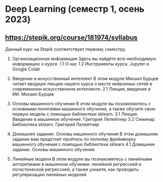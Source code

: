 # Deep Learning (семестр 1, осень 2023)

## https://stepik.org/course/181974/syllabus
Данный курс на Stepik соответствует первому семестру. 

1. Организационная информация
Здесь вы найдёте всю необходимую информацию о курсе.
  1.1 О нас
  1.2 Инструменты курса. Jupyter и Google Colab

2. Введение в искусственный интеллект
В этом модуле Михаил Бурцев читает вводную лекцию нашего курса о месте нейронных сетей в современном искусственном интеллекте.
  2.1 Лекция, введение в ИИ. Михаил Бурцев

3. Основы машинного обучения
В этом модуле вы познакомитесь с основными понятиями машинного обучения, а также обучите свою первую модель с помощью библиотеки sklearn.
  3.1 Лекция. Введение в машинное обучение. Григорий Лелейтнер
  3.2 Семинар. Библиотека sklearn. Григорий Лелейтнер

4. Домашнее задание. Основы машинного обучения
В этом домашнем задании вам предстоит пройтись по полному фреймворку машинного обучения с помощью библиотеки sklearn
  4.1 Домашнее задание. Основы машинного обучения

5. Линейные модели
В этом модуле вы познакомитесь с линейными алгоритмами в машинном обучении: линейной регрессией и логистической регрессией, а также узнаете, как проводить регуляризацию линейных моделей

